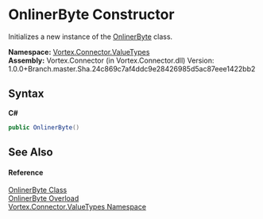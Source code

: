 # OnlinerByte Constructor 
 

Initializes a new instance of the <a href="T_Vortex_Connector_ValueTypes_OnlinerByte.md">OnlinerByte</a> class.

**Namespace:**&nbsp;<a href="N_Vortex_Connector_ValueTypes.md">Vortex.Connector.ValueTypes</a><br />**Assembly:**&nbsp;Vortex.Connector (in Vortex.Connector.dll) Version: 1.0.0+Branch.master.Sha.24c869c7af4ddc9e28426985d5ac87eee1422bb2

## Syntax

**C#**<br />
``` C#
public OnlinerByte()
```


## See Also


#### Reference
<a href="T_Vortex_Connector_ValueTypes_OnlinerByte.md">OnlinerByte Class</a><br /><a href="Overload_Vortex_Connector_ValueTypes_OnlinerByte__ctor.md">OnlinerByte Overload</a><br /><a href="N_Vortex_Connector_ValueTypes.md">Vortex.Connector.ValueTypes Namespace</a><br />
